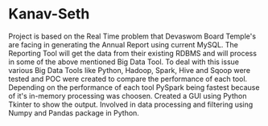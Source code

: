 # Kanav-Seth


Project is based on the Real Time problem that Devaswom Board Temple's are facing in generating the Annual Report using current MySQL. 
The Reporting Tool will get the data from their existing RDBMS and will process in some of the above mentioned Big Data Tool. To deal with this issue various Big Data Tools like Python, Hadoop, Spark, Hive and Sqoop were tested and POC were created to compare the performance of each tool. Depending on the performance of each tool PySpark being fastest because of it's in-memory processing was choosen. Created a GUI using Python Tkinter to show the output. Involved in data processing and filtering using Numpy and Pandas package in Python.
